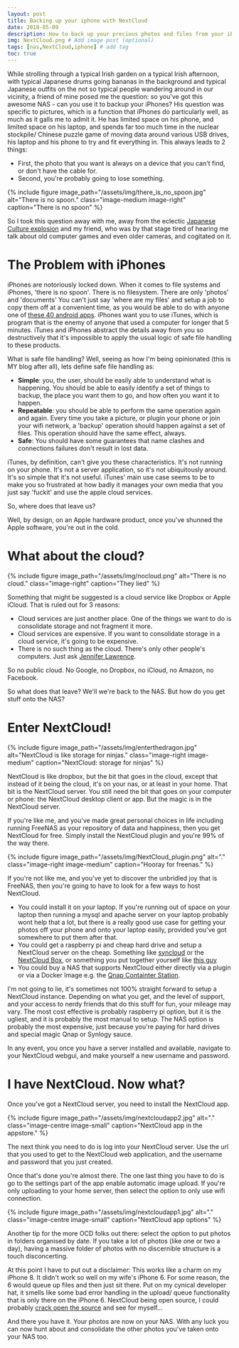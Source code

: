 ```yaml
---
layout: post
title: Backing up your iphone with NextCloud
date: 2018-05-09
description: How to back up your precious photos and files from your iPhone to a NextCloud instance.
img: NextCloud.png # Add image post (optional)
tags: [nas,NextCloud,iphone] # add tag
toc: true
---
```


While strolling through a typical Irish garden on a typical Irish afternoon, with typical Japanese drums going bananas in the background and typical Japanese outfits on the not so typical people wandering around in our vicinity, a friend of mine posed me the question: so you've got this awesome NAS - can you use it to backup your iPhones? His question was specific to pictures, which is a function that iPhones do particularly well, as much as it galls me to admit it. He has limited space on his phone, and limited space on his laptop, and spends far too much time in the nuclear stockpile/ Chinese puzzle game of moving data around various USB drives, his laptop and his phone to try and fit everything in. This always leads to 2 things:
* First, the photo that you want is always on a device that you can't find, or don't have the cable for.
* Second, you're probably going to lose something.

{% include figure image_path="/assets/img/there_is_no_spoon.jpg" alt="There is no spoon." class="image-medium image-right" caption="There is no spoon" %}

So I took this question away with me, away from the eclectic [Japanese Culture explosion](http://experiencejapan.ie/) and my friend, who was by that stage tired of hearing me talk about old computer games and even older cameras, and cogitated on it.

# The Problem with iPhones

iPhones are notoriously locked down. When it comes to file systems and iPhones, 'there is no spoon'. There is no filesystem. There are only 'photos' and 'documents' You can't just say 'where are my files' and setup a job to copy them off at a convenient time, as you would be able to do with anyone one of [these 40 android apps](https://play.google.com/store/search?q=cifs%20ftp%20backup&c=apps). iPhones want you to use iTunes, which is program that is the enemy of anyone that used a computer for longer that 5 minutes. iTunes and iPhones abstract the details away from you so destructively that it's impossible to apply the usual logic of safe file handling to these products.

What is safe file handling? Well, seeing as how I'm being opinionated (this is MY blog after all), lets define safe file handling as:
* __Simple__: you, the user, should be easily able to understand what is happening. You should be able to easily identify a set of things to backup, the place you want them to go, and how often you want it to happen.
* __Repeatable__: you should be able to perform the same operation again and again. Every time you take a picture, or plugin your phone or join your wifi network, a 'backup' operation should happen against a set of files. This operation should have the same effect, always.
* __Safe__: You should have some guarantees that name clashes and connections failures don't result in lost data.

iTunes, by definition, can't give you these characteristics. It's not running on your phone. It's not a server application, so it's not ubiquitously around. It's so simple that it's not useful. iTunes' main use case seems to be to make you so frustrated at how badly it manages your own media that you just say 'fuckit' and use the apple cloud services.

So, where does that leave us?

Well, by design, on an Apple hardware product, once you've shunned the Apple software, you're out in the cold.

# What about the cloud?

{% include figure image_path="/assets/img/nocloud.png" alt="There is no cloud." class="image-right" caption="They lied" %}

Something that might be suggested is a cloud service like Dropbox or Apple iCloud. That is ruled out for 3 reasons:
* Cloud services are just another place. One of the things we want to do is consolidate storage and not fragment it more.
* Cloud services are expensive. If you want to consolidate storage in a cloud service, it's going to be expensive.
* There is no such thing as the cloud. There's only other people's computers. Just ask [Jennifer Lawrence](https://www.independent.co.uk/news/people/icloud-celebrity-nude-leak-jennifer-lawrence-kate-upton-man-pleads-guilty-a7334031.html).

So no public cloud. No Google, no Dropbox, no iCloud, no Amazon, no Facebook.

So what does that leave? We'll we're back to the NAS. But how do you get stuff onto the NAS?

# Enter NextCloud!

{% include figure image_path="/assets/img/enterthedragon.jpg" alt="NextCloud is like storage for ninjas." class="image-right image-medium" caption="NextCloud: storage for ninjas" %}

NextCloud is like dropbox, but the bit that goes in the cloud, except that instead of it being the cloud, it's on your nas, or at least in your home. That bit is the NextCloud server. You still need the bit that goes on your computer or phone: the NextCloud desktop client or app. But the magic is in the NextCloud server.

If you're like me, and you've made great personal choices in life including running FreeNAS as your repository of data and happiness, then you get NextCloud for free. Simply install the NextCloud plugin and you're 99% of the way there.

{% include figure image_path="/assets/img/NextCloud_plugin.png" alt="." class="image-right image-medium" caption="Hooray for freenas." %}

If you're not like me, and you've yet to discover the unbridled joy that is FreeNAS, then you're going to have to look for a few ways to host NextCloud.
* You could install it on your laptop. If you're running out of space on your laptop then running a mysql and apache server on your laptop probably wont help that a lot, but there is a really good use case for getting your photos off your phone and onto your laptop easily, provided you've got somewhere to put them after that.
* You could get a raspberry pi and cheap hard drive and setup a NextCloud server on the cheap. Something like [syncloud](https://syncloud.org/why.html) or the [NextCloud Box](https://NextCloud.com/box/), or something you put together yourself like [this guy](https://www.youtube.com/watch?v=RNehg6AKCiM)
* You could buy a NAS that supports NextCloud either directly via a plugin or via a Docker Image e.g. the [Qnap Containter Station](https://www.qnap.com/solution/container_station/en/).

I'm not going to lie, it's sometimes not 100% straight forward to setup a NextCloud instance. Depending on what you get, and the level of support, and your access to nerdy friends that do this stuff for fun, your mileage may vary. The most cost effective is probably raspberry pi option, but it is the ugliest, and it is probably the most manual to setup. The NAS option is probably the most expensive, just because you're paying for hard drives and special magic Qnap or Synlogy sauce.

In any event, you once you have a server installed and available, navigate to your NextCloud webgui, and make yourself a new username and password.

# I have NextCloud. Now what?

Once you've got a NextCloud server, you need to install the NextCloud app.

{% include figure image_path="/assets/img/nextcloudapp2.jpg" alt="." class="image-centre image-small" caption="NextCloud app in the appstore." %}

The next think you need to do is log into your NextCloud server. Use the url that you used to get to the NextCloud web application, and the username and password that you just created.

Once that's done you're almost there. The one last thing you have to do is go to the settings part of the app enable automatic image upload. If you're only uploading to your home server, then select the option to only use wifi connection.

{% include figure image_path="/assets/img/nextcloudapp1.jpg" alt="." class="image-centre image-small" caption="NextCloud app options" %}

Another tip for the more OCD folks out there: select the option to put photos in folders organised by date. If you take a lot of photos (like one or two a day), having a massive folder of photos with no discernible structure is a touch disconcerting.

At this point I have to put out a disclaimer: This works like a charm on my iPhone 8. It didn't work so well on my wife's iPhone 6. For some reason, the 6 would queue up files and then just sit there. Put on my cynical developer hat, it smells like some bad error handling in the upload/ queue functionality that is only there on the iPhone 6. NextCloud being open source, I could probably [crack open the source](https://github.com/nextcloud/ios) and see for myself...

And there you have it. Your photos are now on your NAS. With any luck you can now hunt about and consolidate the other photos you've taken onto your NAS too.
